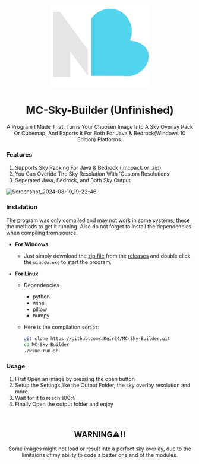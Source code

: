 
<div align="center"><img src="res/icon.png" height="225" ></img>
<h1>MC-Sky-Builder (Unfinished)</h1>
<d>A Program I Made That, Turns Your Choosen Image Into A Sky Overlay Pack Or Cubemap, And Exports It For Both For Java & Bedrock(Windows 10 Edition) Platforms.</d>
</div>

<h3> Features </h3>
<ol>
    <li> Supports Sky Packing For Java & Bedrock (.mcpack or .zip) </li>
    <li> You Can Overide The Sky Resolution With 'Custom Resolutions' </li> 
    <li> Seperated Java, Bedrock, and Both Sky Output </li>
</ol>

![Screenshot_2024-08-10_19-22-46](https://github.com/user-attachments/assets/84079ede-8d6d-489f-beb2-c459c7aa0290)

### Instalation
The program was only compiled and may not work in some systems, these the methods to get it running. Also do not forget to install the dependencies when compiling from source.

- **For Windows**
    - Just simply download the [zip file]() from the [releases]() and double click the `window.exe` to start the program.

- **For Linux**
    - Dependencies
        - python
        - wine
        - pillow
        - numpy

    - Here is the compilation `script`:
        ```bash
        git clone https://github.com/aKqir24/MC-Sky-Builder.git
        cd MC-Sky-Builder
        ./wine-run.sh
        ```
### Usage
1. First Open an image by pressing the open button
2. Setup the Settings like the Output Folder, the sky overlay resolution and more...
3. Wait for it to reach 100%
4. Finally Open the output folder and enjoy

<br>
<div align="center">
<h2>WARNING⚠!!</h2>
<d>Some images might not load or result into a perfect sky overlay, due to the limitaions of my ability to code a better one and of the modules.</d>
</div>